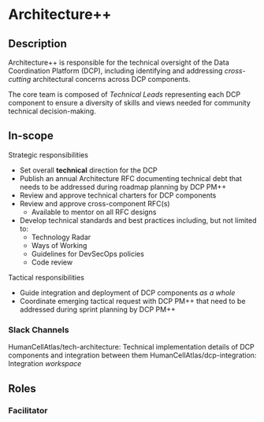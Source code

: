 # Architecture++

## Description

Architecture++ is responsible for the technical oversight of the Data Coordination Platform (DCP), including identifying and addressing *cross-cutting* architectural concerns across DCP components.

The core team is composed of *Technical Leads* representing each DCP component to ensure a diversity of skills and views needed for community technical decision-making. 

## In-scope
Strategic responsibilities
* Set overall **technical** direction for the DCP
* Publish an annual Architecture RFC documenting technical debt that needs to be addressed during roadmap planning by DCP PM++
* Review and approve technical charters for DCP components
* Review and approve cross-component RFC(s)
    * Available to mentor on all RFC designs
* Develop technical standards and best practices including, but not limited to:
    * Technology Radar
    * Ways of Working 
    * Guidelines for DevSecOps policies
    * Code review
    
Tactical responsibilities
* Guide integration and deployment of DCP components *as a whole*
* Coordinate emerging tactical request with DCP PM++ that need to be addressed during sprint planning by DCP PM++

### Slack Channels

HumanCellAtlas/tech-architecture: Technical implementation details of DCP components
and integration between them
HumanCellAtlas/dcp-integration: Integration *workspace*

## Roles

### Facilitator
<!-- TBD -->
